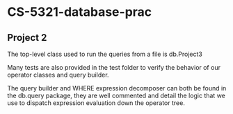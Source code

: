 # CS-5321-database-prac

## Project 2

The top-level class used to run the queries from a file is db.Project3

Many tests are also provided in the test folder to verify the behavior of our
operator classes and query builder.

The query builder and WHERE expression decomposer can both be found in the db.query package,
 they are well commented and detail the logic that we use to dispatch expression
 evaluation down the operator tree.
